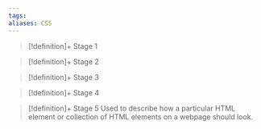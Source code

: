 ```yaml
---
tags:
aliases: CSS
---
```


> [!definition]+ Stage 1
>

> [!definition]+ Stage 2
>

> [!definition]+ Stage 3
>

> [!definition]+ Stage 4
>

> [!definition]+ Stage 5
> Used to describe how a particular HTML element or collection of HTML elements on a webpage should look.




